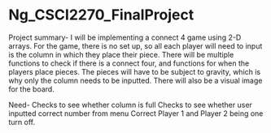 # Ng_CSCI2270_FinalProject
Project summary-
  I will be implementing a connect 4 game using 2-D arrays. For the game, there is no set up, so all each player will need to input is the column in which they place their piece. There will be multiple functions to check if there is a connect four, and functions for when the players place pieces. The pieces will have to be subject to gravity, which is why only the column needs to be inputted. There will also be a visual image for the board.

Need-
Checks to see whether column is full
Checks to see whether user inputted correct number from menu
Correct Player 1 and Player 2 being one turn off.
